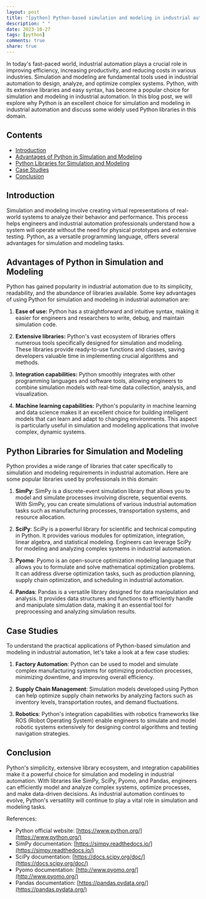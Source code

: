```yaml
---
layout: post
title: "[python] Python-based simulation and modeling in industrial automation"
description: " "
date: 2023-10-27
tags: [python]
comments: true
share: true
---
```


In today's fast-paced world, industrial automation plays a crucial role in improving efficiency, increasing productivity, and reducing costs in various industries. Simulation and modeling are fundamental tools used in industrial automation to design, analyze, and optimize complex systems. Python, with its extensive libraries and easy syntax, has become a popular choice for simulation and modeling in industrial automation. In this blog post, we will explore why Python is an excellent choice for simulation and modeling in industrial automation and discuss some widely used Python libraries in this domain.

## Contents
- [Introduction](#introduction)
- [Advantages of Python in Simulation and Modeling](#advantages-of-python-in-simulation-and-modeling)
- [Python Libraries for Simulation and Modeling](#python-libraries-for-simulation-and-modeling)
- [Case Studies](#case-studies)
- [Conclusion](#conclusion)

## Introduction
Simulation and modeling involve creating virtual representations of real-world systems to analyze their behavior and performance. This process helps engineers and industrial automation professionals understand how a system will operate without the need for physical prototypes and extensive testing. Python, as a versatile programming language, offers several advantages for simulation and modeling tasks.

## Advantages of Python in Simulation and Modeling
Python has gained popularity in industrial automation due to its simplicity, readability, and the abundance of libraries available. Some key advantages of using Python for simulation and modeling in industrial automation are:

1. **Ease of use:** Python has a straightforward and intuitive syntax, making it easier for engineers and researchers to write, debug, and maintain simulation code.

2. **Extensive libraries:** Python's vast ecosystem of libraries offers numerous tools specifically designed for simulation and modeling. These libraries provide ready-to-use functions and classes, saving developers valuable time in implementing crucial algorithms and methods.

3. **Integration capabilities:** Python smoothly integrates with other programming languages and software tools, allowing engineers to combine simulation models with real-time data collection, analysis, and visualization.

4. **Machine learning capabilities:** Python's popularity in machine learning and data science makes it an excellent choice for building intelligent models that can learn and adapt to changing environments. This aspect is particularly useful in simulation and modeling applications that involve complex, dynamic systems.

## Python Libraries for Simulation and Modeling
Python provides a wide range of libraries that cater specifically to simulation and modeling requirements in industrial automation. Here are some popular libraries used by professionals in this domain:

1. **SimPy**: SimPy is a discrete-event simulation library that allows you to model and simulate processes involving discrete, sequential events. With SimPy, you can create simulations of various industrial automation tasks such as manufacturing processes, transportation systems, and resource allocation.

2. **SciPy**: SciPy is a powerful library for scientific and technical computing in Python. It provides various modules for optimization, integration, linear algebra, and statistical modeling. Engineers can leverage SciPy for modeling and analyzing complex systems in industrial automation.

3. **Pyomo**: Pyomo is an open-source optimization modeling language that allows you to formulate and solve mathematical optimization problems. It can address diverse optimization tasks, such as production planning, supply chain optimization, and scheduling in industrial automation.

4. **Pandas**: Pandas is a versatile library designed for data manipulation and analysis. It provides data structures and functions to efficiently handle and manipulate simulation data, making it an essential tool for preprocessing and analyzing simulation results.

## Case Studies
To understand the practical applications of Python-based simulation and modeling in industrial automation, let's take a look at a few case studies:

1. **Factory Automation**: Python can be used to model and simulate complex manufacturing systems for optimizing production processes, minimizing downtime, and improving overall efficiency.

2. **Supply Chain Management**: Simulation models developed using Python can help optimize supply chain networks by analyzing factors such as inventory levels, transportation routes, and demand fluctuations.

3. **Robotics**: Python's integration capabilities with robotics frameworks like ROS (Robot Operating System) enable engineers to simulate and model robotic systems extensively for designing control algorithms and testing navigation strategies.

## Conclusion
Python's simplicity, extensive library ecosystem, and integration capabilities make it a powerful choice for simulation and modeling in industrial automation. With libraries like SimPy, SciPy, Pyomo, and Pandas, engineers can efficiently model and analyze complex systems, optimize processes, and make data-driven decisions. As industrial automation continues to evolve, Python's versatility will continue to play a vital role in simulation and modeling tasks.

References:
- Python official website: [https://www.python.org/](https://www.python.org/)
- SimPy documentation: [https://simpy.readthedocs.io/](https://simpy.readthedocs.io/)
- SciPy documentation: [https://docs.scipy.org/doc/](https://docs.scipy.org/doc/)
- Pyomo documentation: [http://www.pyomo.org/](http://www.pyomo.org/)
- Pandas documentation: [https://pandas.pydata.org/](https://pandas.pydata.org/)
